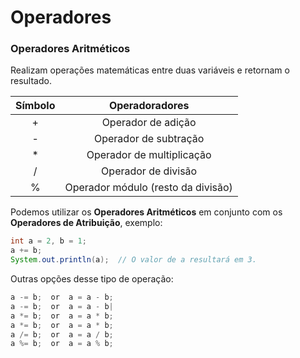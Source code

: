 # Operadores

### Operadores Aritméticos

Realizam operações matemáticas entre duas variáveis e retornam o resultado.

| Símbolo |            Operadoradores          |   
| :-----: | :--------------------------------: |
|    +    |          Operador de adição        | 
|    -    |        Operador de subtração       | 
|    *    |      Operador de multiplicação     |                  
|    /    |         Operador de divisão        |                    
|    %    | Operador módulo (resto da divisão) |                   


Podemos utilizar os **Operadores Aritméticos** em conjunto com os **Operadores de Atribuição**, exemplo:
```java 
int a = 2, b = 1;
a += b;
System.out.println(a);  // O valor de a resultará em 3.
```   

Outras opções desse tipo de operação:
```java
a -= b;  or  a = a - b;
a -= b;  or  a = a - b|
a *= b;  or  a = a * b;
a *= b;  or  a = a * b;
a /= b;  or  a = a / b;
a %= b;  or  a = a % b;
```

